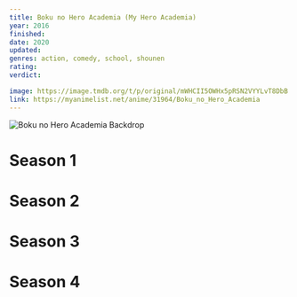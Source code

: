 ```yaml
---
title: Boku no Hero Academia (My Hero Academia)
year: 2016
finished:
date: 2020
updated:
genres: action, comedy, school, shounen
rating:
verdict:

image: https://image.tmdb.org/t/p/original/mWHCII5OWHx5pRSN2VYYLvT8DbB.jpg
link: https://myanimelist.net/anime/31964/Boku_no_Hero_Academia
---
```


![Boku no Hero Academia Backdrop](https://artworks.thetvdb.com/banners/fanart/original/305074-4.jpg)

<!-- SEASON DIVIDER -->
# Season 1

<!-- SEASON DIVIDER -->
# Season 2

<!-- SEASON DIVIDER -->
# Season 3

<!-- SEASON DIVIDER -->
# Season 4
